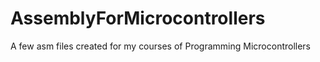 # AssemblyForMicrocontrollers
A few asm files created for my courses of Programming Microcontrollers

